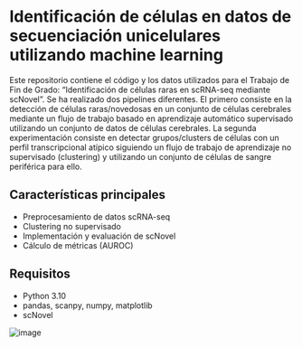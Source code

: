 
# Identificación de células en datos de secuenciación unicelulares utilizando machine learning  

Este repositorio contiene el código y los datos utilizados para el Trabajo de Fin de Grado: “Identificación de células raras en scRNA-seq mediante scNovel”. Se ha realizado dos pipelines diferentes. El primero consiste en la detección de células raras/novedosas en un conjunto de células cerebrales mediante un flujo de trabajo basado en aprendizaje automático supervisado utilizando un conjunto de datos de células cerebrales. La segunda experimentación consiste en detectar grupos/clusters de células con un perfil transcripcional atípico siguiendo un flujo de trabajo de aprendizaje no supervisado (clustering) y utilizando un conjunto de células de sangre periférica para ello.

## Características principales
- Preprocesamiento de datos scRNA-seq
- Clustering no supervisado
- Implementación y evaluación de scNovel
- Cálculo de métricas (AUROC)

## Requisitos
- Python 3.10
- pandas, scanpy, numpy, matplotlib
- scNovel

![image](https://github.com/user-attachments/assets/e40952f8-5aa2-4b2e-a7a3-28f17b239e34)

